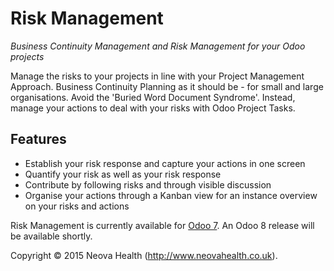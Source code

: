 Risk Management
===============

*Business Continuity Management and Risk Management for your Odoo projects*

Manage the risks to your projects in line with your Project Management Approach. Business Continuity Planning as it should be - for small and large organisations. Avoid the 'Buried Word Document Syndrome'. Instead, manage your actions to deal with your risks with Odoo Project Tasks.

Features
--------

* Establish your risk response and capture your actions in one screen
* Quantify your risk as well as your risk response
* Contribute by following risks and through visible discussion
* Organise your actions through a Kanban view for an instance overview on your risks and actions

Risk Management is currently available for [Odoo 7](https://apps.openerp.com/apps/modules/7.0/risk_management/). An Odoo 8 release will be available shortly.

Copyright &copy; 2015 Neova Health (<http://www.neovahealth.co.uk>).
